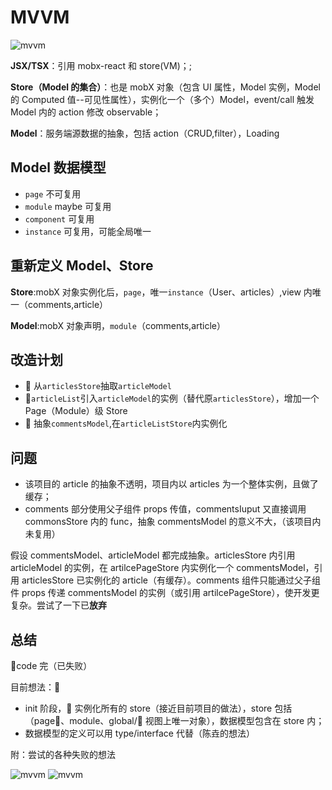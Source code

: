 # MVVM

![mvvm](http://o830wpqbz.bkt.clouddn.com/mvvm-3.png)

**JSX/TSX**：引用 mobx-react 和 store(VM)；;

**Store（Model 的集合）**：也是 mobX 对象（包含 UI 属性，Model 实例，Model 的 Computed 值--可见性属性），实例化一个（多个）Model，event/call 触发 Model 内的 action 修改 observable；

**Model**：服务端源数据的抽象，包括 action（CRUD,filter），Loading

## Model 数据模型

- `page` 不可复用
- `module` maybe 可复用
- `component` 可复用
- `instance` 可复用，可能全局唯一

## 重新定义 Model、Store

**Store**:mobX 对象实例化后，`page`，唯一`instance`（User、articles）,view 内唯一（comments,article）

**Model**:mobX 对象声明，`module`（comments,article）

## 改造计划

-  从`articlesStore`抽取`articleModel`
- `articleList`引入`articleModel`的实例（替代原`articlesStore`），增加一个 Page（Module）级 Store
-  抽象`commentsModel`,在`articleListStore`内实例化

## 问题

- 该项目的 article 的抽象不透明，项目内以 articles 为一个整体实例，且做了缓存；
- comments 部分使用父子组件 props 传值，commentsIuput 又直接调用 commonsStore 内的 func，抽象 commentsModel 的意义不大，（该项目内未复用）

假设 commentsModel、articleModel 都完成抽象。articlesStore 内引用 articleModel 的实例，在 artilcePageStore 内实例化一个 commentsModel，引用 articlesStore 已实例化的 article（有缓存）。comments 组件只能通过父子组件 props 传递 commentsModel 的实例（或引用 artilcePageStore），使开发更复杂。尝试了一下已**放弃**

## 总结

code 完（已失败）

目前想法：

- init 阶段， 实例化所有的 store（接近目前项目的做法），store 包括（page、module、global/ 视图上唯一对象），数据模型包含在 store 内；
- 数据模型的定义可以用 type/interface 代替（陈垚的想法）

附：尝试的各种失败的想法

![mvvm](http://o830wpqbz.bkt.clouddn.com/mvvm.png)
![mvvm](http://o830wpqbz.bkt.clouddn.com/mvvm-2.png)
